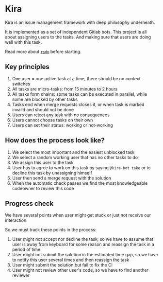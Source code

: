 # Kira

Kira is an issue management framework with deep philosophy underneath.

It is implemented as a set of independent Gitlab bots.
This project is all about assigning users to the tasks.
And making sure that users are doing well with this task.

Read more about [`rsdp`](https://wemake.services/meta/) before starting.

## Key principles

1. One user = one active task at a time, there should be no context switches
2. All tasks are micro-tasks: from 15 minutes to 2 hours
3. All tasks form chains: some tasks can be executed in parallel,
   while some are blocked by other tasks
4. Tasks end when merge requests closes it,
   or when task is marked invalid and should not be done
5. Users can reject any task with no consequences
6. Users cannot choose tasks on their own
7. Users can set their status: working or not-working

## How does the process look like?

1. We select the most important and the easiest unblocked task
2. We select a random working user that has no other tasks to do
3. We assign this user to the task
4. User has to agree to work on this task by saying `@kira-bot take`
   or to decline this task by unassigning himself
5. User then send a merge request with the solution
6. When the automatic check passes we find
   the most knowledgeable codeowner to review this code

## Progress check

We have several points when user might get stuck
or just not receive our interaction.

So we must track these points in the process:
1. User might not accept nor decline the task,
   so we have to assume that user is away from keyboard
   for some reason and reassign the task in a period of time
2. User might not submit the solution in the estimated time gap,
   so we have to notify this user several times and then reassign the task
3. User might submit the solution but fail to fix the CI
4. User might not review other user's code, so we have to find another reviewer
